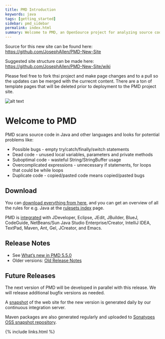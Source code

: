 ```yaml
---
title: PMD Introduction
keywords: java
tags: [getting_started]
sidebar: pmd_sidebar
permalink: index.html
summary: Welcome to PMD, an OpenSource project for analyzing source code.
---
```


Source for this new site can be found here: https://github.com/JosephAllen/PMD-New-Site

Suggested site structure can be made here: https://github.com/JosephAllen/PMD-New-Site/wiki

Please feel free to fork thsi project and make page changes and to a pull so the updates can be merged with the currecnt content. There are a ton of template pages that will be deleted prior to deployment to the PMD project site.

![alt text](https://github.com/JosephAllen/PMD-New-Site/raw/master/images/logo/Source-Code-Analyzer-Logo-PMD.png)

# Welcome to PMD

PMD scans source code in Java and other languages and looks for potential problems like:

*   Possible bugs - empty try/catch/finally/switch statements
*   Dead code - unused local variables, parameters and private methods
*   Suboptimal code - wasteful String/StringBuffer usage
*   Overcomplicated expressions - unnecessary if statements, for loops that could be while loops
*   Duplicate code - copied/pasted code means copied/pasted bugs

## Download

You can [download everything from here](https://sourceforge.net/projects/pmd/files/5.5.0/), and you can get an overview of all the rules for e.g. Java at the [rulesets index](pmd-java/rules/index.html) page.

PMD is [integrated](usage/integrations.html) with JDeveloper, Eclipse, JEdit, JBuilder, BlueJ, CodeGuide, NetBeans/Sun Java Studio Enterprise/Creator, IntelliJ IDEA, TextPad, Maven, Ant, Gel, JCreator, and Emacs.

## Release Notes

*   See [What’s new in PMD 5.5.0](2016-06-25-release-notes-5-5-0.html)
*   Older versions: [Old Release Notes](tag_release_notes.html)

## Future Releases

The next version of PMD will be developed in parallel with this release. We will release additional bugfix versions as needed.

A [snapshot](http://pmd.sourceforge.net/snapshot) of the web site for the new version is generated daily by our continuous integration server.

Maven packages are also generated regularly and uploaded to [Sonatypes OSS snapshot repository](https://oss.sonatype.org/content/repositories/snapshots/net/sourceforge/pmd/pmd/).

{% include links.html %}

